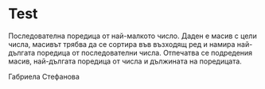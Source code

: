 # Test

Последователна поредица от най-малкото число. Даден е масив с цели числа, масивът трябва да се сортира във възходящ ред и намира най-дългата поредица от последователни числа. Отпечатва се подредения масив, най-дългата поредица от числа и дължината на поредицата. 

Габриела Стефанова
                                                                                                                                                                                            

                                                                                                                                              
